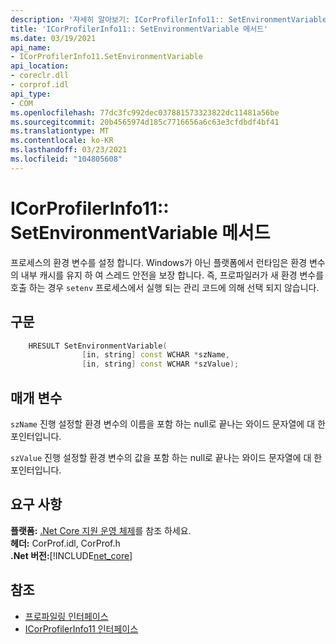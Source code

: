 ```yaml
---
description: '자세히 알아보기: ICorProfilerInfo11:: SetEnvironmentVariable 메서드'
title: 'ICorProfilerInfo11:: SetEnvironmentVariable 메서드'
ms.date: 03/19/2021
api_name:
- ICorProfilerInfo11.SetEnvironmentVariable
api_location:
- coreclr.dll
- corprof.idl
api_type:
- COM
ms.openlocfilehash: 77dc3fc992dec037881573323822dc11481a56be
ms.sourcegitcommit: 20b4565974d185c7716656a6c63e3cfdbdf4bf41
ms.translationtype: MT
ms.contentlocale: ko-KR
ms.lasthandoff: 03/23/2021
ms.locfileid: "104805608"
---
```

# <a name="icorprofilerinfo11setenvironmentvariable-method"></a>ICorProfilerInfo11:: SetEnvironmentVariable 메서드

프로세스의 환경 변수를 설정 합니다. Windows가 아닌 플랫폼에서 런타임은 환경 변수의 내부 캐시를 유지 하 여 스레드 안전을 보장 합니다. 즉, 프로파일러가 새 환경 변수를 호출 하는 경우 `setenv` 프로세스에서 실행 되는 관리 코드에 의해 선택 되지 않습니다.
  
## <a name="syntax"></a>구문  
  
```cpp  
    HRESULT SetEnvironmentVariable(
                [in, string] const WCHAR *szName,
                [in, string] const WCHAR *szValue);
```  
  
## <a name="parameters"></a>매개 변수

`szName` 진행 설정할 환경 변수의 이름을 포함 하는 null로 끝나는 와이드 문자열에 대 한 포인터입니다.

`szValue` 진행 설정할 환경 변수의 값을 포함 하는 null로 끝나는 와이드 문자열에 대 한 포인터입니다.

## <a name="requirements"></a>요구 사항  

**플랫폼:** [.Net Core 지원 운영 체제](../../../core/install/windows.md?pivots=os-windows)를 참조 하세요.  
**헤더:** CorProf.idl, CorProf.h  
**.Net 버전:**[!INCLUDE[net_core](../../../../includes/net-core-31-md.md)]  
  
## <a name="see-also"></a>참조

- [프로파일링 인터페이스](profiling-interfaces.md)
- [ICorProfilerInfo11 인터페이스](icorprofilerinfo11-interface.md)
